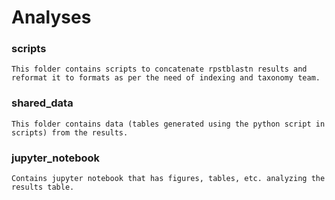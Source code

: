 # Analyses

### scripts
    This folder contains scripts to concatenate rpstblastn results and reformat it to formats as per the need of indexing and taxonomy team.

### shared_data
    This folder contains data (tables generated using the python script in scripts) from the results.

### jupyter_notebook
    Contains jupyter notebook that has figures, tables, etc. analyzing the results table.

